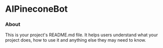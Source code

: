 AIPineconeBot
=============

### About

This is your project's README.md file. It helps users understand what your
project does, how to use it and anything else they may need to know.